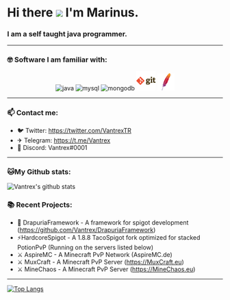 # Hi there <img src="https://github.com/TheDudeThatCode/TheDudeThatCode/blob/master/Assets/Hi.gif" width="29px"> I'm Marinus.

### I am a self taught java programmer.

---
### 🤓 Software I am familiar with:
<p align="center">
<img src="https://www.vectorlogo.zone/logos/java/java-icon.svg" alt="java" width="55" height="55"/> 
<img src="https://banner2.cleanpng.com/20180803/bkf/kisspng-logo-mysql-database-phpmyadmin-mysql-digital-agency-maidenhead-web-agency-uk-5b6475c3513438.3209368415333104033326.jpg" alt="mysql" width="55" height="60"/> 
<img src="https://www.vectorlogo.zone/logos/mongodb/mongodb-icon.svg" alt="mongodb" width="55" height="60"/>
<img src="https://raw.githubusercontent.com/github/explore/80688e429a7d4ef2fca1e82350fe8e3517d3494d/topics/git/git.png" alt="GIT" width="45" height="45"/> 
<img src="https://raw.githubusercontent.com/github/explore/80688e429a7d4ef2fca1e82350fe8e3517d3494d/topics/maven/maven.png" alt="MAVEN" width="40" height="40"/>
</p>

---
### 📫 Contact me:
- 🐦 Twitter: https://twitter.com/VantrexTR
- ✈  Telegram: https://t.me/Vantrex
- 📧 Discord: Vantrex#0001

---
### 🐱My Github stats:
![Vantrex's github stats](https://github-readme-stats.vercel.app/api?username=Vantrex&count_private=true&show_icons=true&theme=dark&title_color=ffc857&icon_color=8ac926&text_color=daf7dc&bg_color=151515&hide=["stars"])

### 📚 Recent Projects:
- 🔭 DrapuriaFramework - A framework for spigot development (https://github.com/Vantrex/DrapuriaFramework)
- ⚡HardcoreSpigot - A 1.8.8 TacoSpigot fork optimized for stacked PotionPvP (Running on the servers listed below)
- ⚔ AspireMC - A Minecraft PvP Network (AspireMC.de)
- ⚔ MuxCraft - A Minecraft PvP Server (https://MuxCraft.eu)
- ⚔ MineChaos - A Minecraft PvP Server (https://MineChaos.eu)

---
[![Top Langs](https://github-readme-stats.vercel.app/api/top-langs/?username=Vantrex&layout=compact&theme=dark)](https://github.com/anuraghazra/github-readme-stats)
